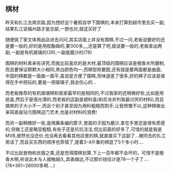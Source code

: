 ## 棋材 ##

昨天和扎江去南京路,因为想好这个暑假自学下围棋的,本来打算到超市里去买一副,结果扎江说福州路才是总部,一想也对,就这买好了

 

随便挑了家文体用品店进去问问,其实店面上并没有围棋,不过一问,老板说要好的还是要一般的,好的是用胶酯做的,要300多,,,,还是算了吧,就说要一般的,老板拿出两副,一副是有机玻璃的(28),一副是磨沙的(78)

 

围棋的材料素来有讲究,而我比较喜欢的是木材,最顶级的围棋应该是檀香木所磨制,而且要保证颗颗大小相同,黑白颜色均一,而棋型除要圆,还有就是要两面都是曲面,中国的棋都是一面曲一面平,虽说是方便了摆棋,但味道差了很多,好的棋子应该是值得在手中把玩的,要是一把玻璃子,我会伤心的...

 

而老板推荐的有机玻璃棋和我家最早的是相同的,不过我家的还稍微好些,比如是用纸盒,然后子是很光滑的,而老板的这副是塑料盒(和尼龙并列我最讨厌的材料),而且搞笑的子大小不一,而且个别子甚至因为用料粗糙而割手,让我愤慨不以,这种棋做出来简直是玷污围棋这门艺术,也是对材料的浪费!

 

而另一副稍微好一些,是用藤条编的筐子,里面的子因为磨沙,拿在手里还是很有质感的,但做工还是略显粗糙,有些子还是坑坑洼洼,但比前面的好多了,可惜的就是我是MVB,居然也没还价,也没再去看看其他店里的棋,就直接买下这副了...被同去的扎江笑话了,而且买东西的顺序也弄错了,提着3-4斤重的棋逛了5个多小时....

 

不过比起食物和衣服之类,还是觉得围棋划算,下上一百年都不会坏的，可惜不是檀香木啊,听说此木与人接触越久,其香越远,不过那价钱估计是78一个子了....(78*361=28000多啊....)


